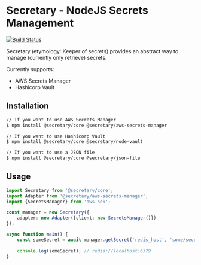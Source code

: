 # Secretary - NodeJS Secrets Management 
[![Build Status](https://travis-ci.org/aequasi/secretary.svg?branch=master)](https://travis-ci.org/aequasi/secretary)

Secretary (etymology: Keeper of secrets) provides an abstract way to manage (currently only retrieve) secrets.

Currently supports:

* AWS Secrets Manager
* Hashicorp Vault


## Installation 

```bash
// If you want to use AWS Secrets Manager
$ npm install @secretary/core @secretary/aws-secrets-manager

// If you want to use Hashicorp Vault
$ npm install @secretary/core @secretary/node-vault

// If you want to use a JSON file
$ npm install @secretary/core @secretary/json-file
```

## Usage

```typescript
import Secretary from '@secretary/core';
import Adapter from '@secretary/aws-secrets-manager';
import {SecretsManager} from 'aws-sdk';

const manager = new Secretary({
    adapter: new Adapter({client: new SecretsManager()})
});

async function main() {
    const someSecret = await manager.getSecret('redis_host', 'some/secret/path');
    
    console.log(someSecret); // redis://localhost:6379
}
```
